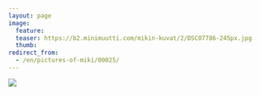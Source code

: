 ```yaml
---
layout: page
image:
  feature:
  teaser: https://b2.minimuutti.com/mikin-kuvat/2/DSC07786-245px.jpg
  thumb:
redirect_from:
  - /en/pictures-of-miki/00025/
---
```


![](https://b2.minimuutti.com/mikin-kuvat/2/DSC07786-800px.jpg)

